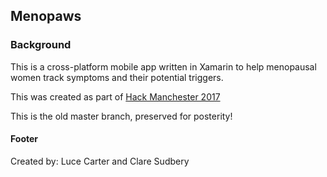 ## Menopaws ##

### Background ###

This is a cross-platform mobile app written in Xamarin to help menopausal women track symptoms and their potential triggers.

This was created as part of [Hack Manchester 2017](https://www.hac100.com/event/hack-mcr-17/)

This is the old master branch, preserved for posterity!

#### Footer
Created by: Luce Carter and Clare Sudbery
